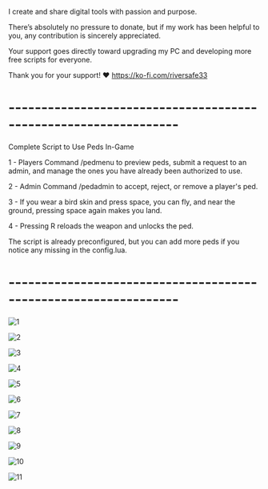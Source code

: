 I create and share digital tools with passion and purpose.

There’s absolutely no pressure to donate, but if my work has been helpful to you, any contribution is sincerely appreciated.

Your support goes directly toward upgrading my PC and developing more free scripts for everyone.

Thank you for your support! ❤️ https://ko-fi.com/riversafe33

# ---------------------------------------------------------------- #

Complete Script to Use Peds In-Game

1 - Players Command /pedmenu to preview peds, submit a request to an admin, and manage the ones you have already been authorized to use.

2 - Admin Command /pedadmin to accept, reject, or remove a player's ped.

3 - If you wear a bird skin and press space, you can fly, and near the ground, pressing space again makes you land.

4 - Pressing R reloads the weapon and unlocks the ped.

The script is already preconfigured, but you can add more peds if you notice any missing in the config.lua.

# ---------------------------------------------------------------- #

![1](https://github.com/user-attachments/assets/b3d04819-e4ca-4786-8722-12642eeba047)

![2](https://github.com/user-attachments/assets/8eb4cc2a-b4d5-4c7b-9b18-593dc7d7d0d4)

![3](https://github.com/user-attachments/assets/7a3c2745-6f87-4567-8f27-e51b05ca0d79)

![4](https://github.com/user-attachments/assets/c19c5d47-59f5-40c9-8509-472016427e70)

![5](https://github.com/user-attachments/assets/e4a655fc-601e-40fb-9f5a-5940e8a5f85b)

![6](https://github.com/user-attachments/assets/a29cffee-0ca0-441c-819d-a81ddcacee76)

![7](https://github.com/user-attachments/assets/9b251d56-44ac-4481-b4db-4713f9e03a69)

![8](https://github.com/user-attachments/assets/f77f94ae-51ac-4d28-bd6a-3335f24b2622)

![9](https://github.com/user-attachments/assets/7cc7de05-33ae-4de1-a1a5-94780bee2ebe)

![10](https://github.com/user-attachments/assets/36a2422b-6c9f-431e-98f5-35f540ed985d)

![11](https://github.com/user-attachments/assets/e37c4438-4d4f-49ef-8d5f-599fdee0f0da)
